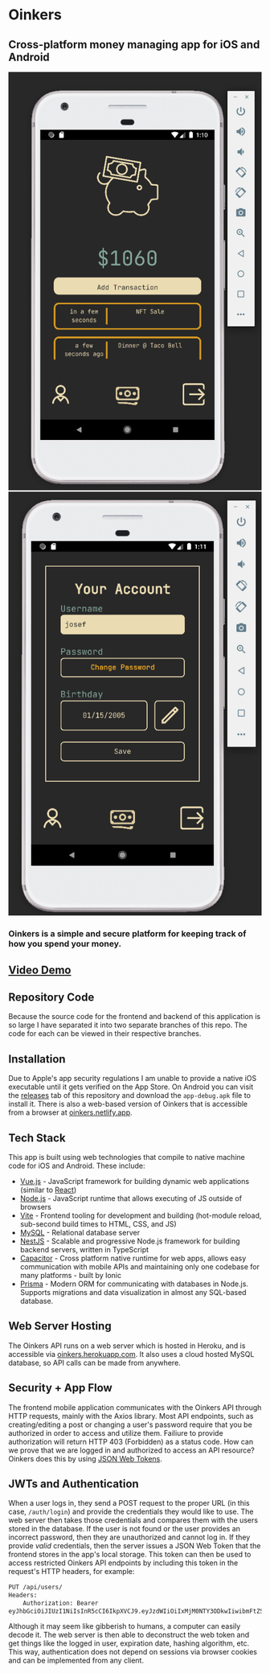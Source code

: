 # Oinkers
## Cross-platform money managing app for iOS and Android
![Home Page](screenshots/home_page.png)
![Edit Account Page](screenshots/edit_account.png)
### Oinkers is a simple and secure platform for keeping track of how you spend your money.
## [Video Demo]()
## Repository Code
Because the source code for the frontend and backend of this application is so large I have separated it into two separate branches of this repo. The code for each can be viewed in their respective branches.
## Installation
Due to Apple's app security regulations I am unable to provide a native iOS executable until it gets verified on the App Store. On Android you can visit the [releases](https://github.com/lmaosoggypancakes/oinkers/releases) tab of this repository and download the `app-debug.apk` file to install it. There is also a web-based version of Oinkers that is accessible from a browser at [oinkers.netlify.app](https://oinkers.netlify.app).

## Tech Stack
This app is built using web technologies that compile to native machine code for iOS and Android. These include:

- [Vue.js](https://v3.vuejs.org) - JavaScript framework for building dynamic web applications (similar to [React](https://reactjs.org))
- [Node.js](https://nodejs.org/en/) - JavaScript runtime that allows executing of JS outside of browsers
- [Vite](https://vitejs.dev) - Frontend tooling for development and building (hot-module reload, sub-second build times to HTML, CSS, and JS)
- [MySQL](http://mysql.org/) - Relational database server
- [NestJS](https://nestjs.com) - Scalable and progressive Node.js framework for building backend servers, written in TypeScript
- [Capacitor](https://capacitorjs.com/) - Cross platform native runtime for web apps, allows easy communication with mobile APIs and maintaining only one codebase for many platforms - built by Ionic
- [Prisma](https://prisma.io) - Modern ORM for communicating with databases in Node.js. Supports migrations and data visualization in almost any SQL-based database.

## Web Server Hosting
The Oinkers API runs on a web server which is hosted in Heroku, and is accessible via [oinkers.herokuapp.com](https://oinkers.herokuapp.com). It also uses a cloud hosted MySQL database, so API calls can be made from anywhere. 

## Security + App Flow
The frontend mobile application communicates with the Oinkers API through HTTP requests, mainly with the Axios library. Most API endpoints, such as creating/editing a post or changing a user's password require that you be authorized in order to access and utilize them. Failiure to provide authorization will return HTTP 403 (Forbidden) as a status code. How can we prove that we are logged in and authorized to access an API resource? Oinkers does this by using [JSON Web Tokens](https://jwt.io).

## JWTs and Authentication
When a user logs in, they send a POST request to the proper URL (in this case, `/auth/login`) and provide the credentials they would like to use. The web server then takes those credentials and compares them with the users stored in the database. If the user is not found or the user provides an incorrect password, then they are unauthorized and cannot log in. If they provide *valid* credentials, then the server issues a JSON Web Token that the frontend stores in the app's local storage. This token can then be used to access restricted Oinkers API endpoints by including this token in the request's HTTP headers, for example:
```
PUT /api/users/
Headers:
    Authorization: Bearer eyJhbGciOiJIUzI1NiIsInR5cCI6IkpXVCJ9.eyJzdWIiOiIxMjM0NTY3ODkwIiwibmFtZSI6IkpvaG4gRG9lIiwiaWF0IjoxNTE2MjM5MDIyfQ.SflKxwRJSMeKKF2QT4fwpMeJf36POk6yJV_adQssw5c
```
Although it may seem like gibberish to humans, a computer can easily decode it. The web server is then able to deconstruct the web token and get things like the logged in user, expiration date, hashing algorithm, etc. This way, authentication does not depend on sessions via browser cookies and can be implemented from any client.

